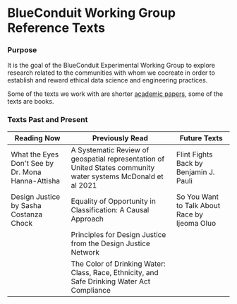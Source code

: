 # BlueConduit Working Group Reference Texts

### Purpose

It is the goal of the BlueConduit Experimental Working Group to explore research related to the communities with whom we cocreate in order to establish and reward ethical data science and engineering practices.

Some of the texts we work with are shorter [academic papers](external-publications.md), some of the texts are books.

### Texts Past and Present

| Reading Now | Previously Read| Future Texts |
| --- | --- | --- |
| What the Eyes Don't See by Dr. Mona Hanna-Attisha | A Systematic Review of geospatial representation of United States community water systems McDonald et al 2021 | Flint Fights Back by Benjamin J. Pauli |
| Design Justice by Sasha Costanza Chock | Equality of Opportunity in Classification: A Causal Approach | So You Want to Talk About Race by Ijeoma Oluo |
| | Principles for Design Justice from the Design Justice Network | |
| | The Color of Drinking Water: Class, Race, Ethnicity, and Safe Drinking Water Act Compliance | |
